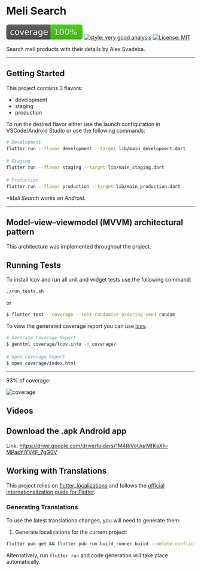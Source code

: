# Meli Search

![coverage][coverage_badge]
[![style: very good analysis][very_good_analysis_badge]][very_good_analysis_link]
[![License: MIT][license_badge]][license_link]

Search meli products with their details by Alex Svadeba.

---

## Getting Started

This project contains 3 flavors:

- development
- staging
- production

To run the desired flavor either use the launch configuration in VSCode/Android Studio or use the following commands:

```sh
# Development
flutter run --flavor development --target lib/main_development.dart

# Staging
flutter run --flavor staging --target lib/main_staging.dart

# Production
flutter run --flavor production --target lib/main_production.dart
```

_\*Meli Search works on Android._

---

## Model–view–viewmodel (MVVM) architectural pattern

This architecture was implemented throughout the project.

## Running Tests

To install lcov and run all unit and widget tests use the following command:
```sh
./run_tests.sh
```

or

```sh
$ flutter test --coverage --test-randomize-ordering-seed random
```

To view the generated coverage report you can use [lcov](https://github.com/linux-test-project/lcov).

```sh
# Generate Coverage Report
$ genhtml coverage/lcov.info -o coverage/

# Open Coverage Report
$ open coverage/index.html
```
---

93% of coverage:

<img width="1567" alt="coverage" src="https://github.com/user-attachments/assets/dd236042-d498-41e0-be0b-9d4007f6263e" />


## Videos



## Download the .apk Android app

Link: https://drive.google.com/drive/folders/1M4RiVoUqrMfKsXh-MPapYiYV4F_7gG0V

## Working with Translations

This project relies on [flutter_localizations][flutter_localizations_link] and follows the [official internationalization guide for Flutter][internationalization_link].

### Generating Translations

To use the latest translations changes, you will need to generate them:

1. Generate localizations for the current project:

```sh
flutter pub get && flutter pub run build_runner build --delete-conflicting-outputs
```

Alternatively, run `flutter run` and code generation will take place automatically.

[coverage_badge]: coverage_badge.svg
[flutter_localizations_link]: https://api.flutter.dev/flutter/flutter_localizations/flutter_localizations-library.html
[internationalization_link]: https://flutter.dev/docs/development/accessibility-and-localization/internationalization
[license_badge]: https://img.shields.io/badge/license-MIT-blue.svg
[license_link]: https://opensource.org/licenses/MIT
[very_good_analysis_badge]: https://img.shields.io/badge/style-very_good_analysis-B22C89.svg
[very_good_analysis_link]: https://pub.dev/packages/very_good_analysis
[very_good_cli_link]: https://github.com/VeryGoodOpenSource/very_good_cli
